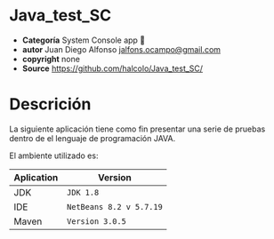 # Java_test_SC

* **Categoría**    System Console app 📡
* **autor**      Juan Diego Alfonso <jalfons.ocampo@gmail.com>
* **copyright**   none
* **Source**      https://github.com/halcolo/Java_test_SC/ 

# Descrición

La siguiente aplicación tiene como fin presentar una serie de pruebas dentro de el lenguaje de programación JAVA.

El ambiente utilizado es:

| Aplication| Version|
| ------ | ------ |
| JDK| `JDK 1.8` |
| IDE| `NetBeans 8.2 v 5.7.19` |
| Maven| `Version 3.0.5` |
